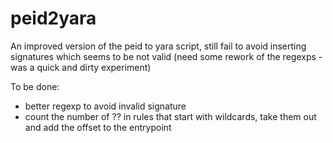 peid2yara
=========

An improved version of the peid to yara script,
still fail to avoid inserting
signatures which seems to be not valid
(need some rework of the regexps - was a quick and dirty experiment)

To be done:

+ better regexp to avoid invalid signature
+ count the number of ?? in rules that start with wildcards, take them out and add the offset to the entrypoint
